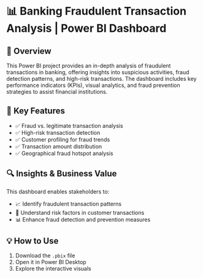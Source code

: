 # 📊 Banking Fraudulent Transaction Analysis | Power BI Dashboard

## 🚀 Overview
This Power BI project provides an in-depth analysis of fraudulent transactions in banking, offering insights into suspicious activities, fraud detection patterns, and high-risk transactions. The dashboard includes key performance indicators (KPIs), visual analytics, and fraud prevention strategies to assist financial institutions.

## 📌 Key Features
- ✅ Fraud vs. legitimate transaction analysis
- ✅ High-risk transaction detection
- ✅ Customer profiling for fraud trends
- ✅ Transaction amount distribution
- ✅ Geographical fraud hotspot analysis

## 🔍 Insights & Business Value
This dashboard enables stakeholders to:
- 📈 Identify fraudulent transaction patterns
- 📌 Understand risk factors in customer transactions
- 📊 Enhance fraud detection and prevention measures

## 💡 How to Use
1. Download the `.pbix` file
2. Open it in Power BI Desktop
3. Explore the interactive visuals
